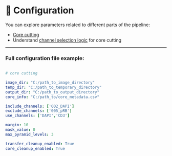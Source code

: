 # 🔧 Configuration

You can explore parameters related to different parts of the pipeline:

- [Core cutting](core-cutting.md)
- Understand [channel selection logic](channel-selection.md) for core cutting


---

### Full configuration file example:

```yaml

# core cutting

image_dir: "C:/path_to_image_directory"
temp_dir: "C:/path_to_temporary_directory"
output_dir: "C:/path_to_output_directory"
core_info: "C:/path_to/core_metadata.csv"

include_channels: ['002_DAPI']
exclude_channels: ['005_pRB']
use_channels: ['DAPI','CD3']

margin: 10
mask_value: 0
max_pyramid_levels: 3

transfer_cleanup_enabled: True
core_cleanup_enabled: True
```
